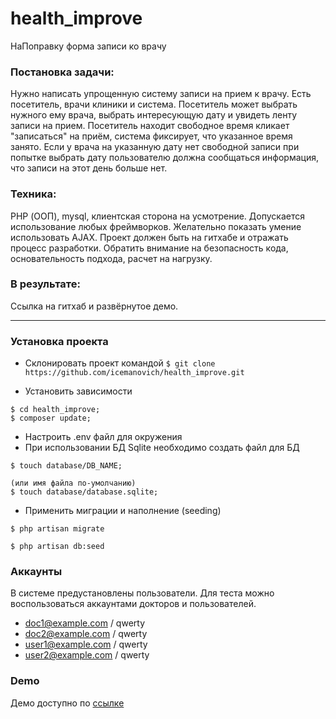 # health_improve
НаПоправку форма записи ко врачу


### Постановка задачи: 
Нужно написать упрощенную систему записи на прием к врачу.
Есть посетитель, врачи клиники и система.
Посетитель может выбрать нужного ему врача, выбрать интересующую дату и увидеть ленту записи на прием.
Посетитель находит свободное время кликает "записаться" на приём, система фиксирует, что указанное время занято.
Если у врача на указанную дату нет свободной записи при попытке выбрать дату пользователю должна сообщаться информация, что записи на этот день больше нет.

### Техника:
PHP (ООП), mysql, клиентская сторона на усмотрение. Допускается использование любых фреймворков. Желательно показать умение использовать AJAX. Проект должен быть на гитхабе и отражать процесс разработки.
Обратить внимание на безопасность кода, основательность подхода, расчет на нагрузку.

### В результате:
Ссылка на гитхаб и развёрнутое демо.

------

### Установка проекта

- Склонировать проект командой
`$ git clone https://github.com/icemanovich/health_improve.git`

- Установить зависимости
```
$ cd health_improve;
$ composer update;
```
- Настроить .env файл для окружения
- При использовании БД Sqlite необходимо создать файл для БД
```
$ touch database/DB_NAME;

(или имя файла по-умолчанию)
$ touch database/database.sqlite;
```
- Применить миграции и наполнение (seeding)
```
$ php artisan migrate

$ php artisan db:seed
```

### Аккаунты

В системе предустановлены пользователи. Для теста можно воспользоваться аккаунтами докторов и пользователей.
- doc1@example.com / qwerty
- doc2@example.com / qwerty
- user1@example.com / qwerty
- user2@example.com / qwerty


### Demo

Демо доступно по [ссылке](http://176.112.213.197/)

